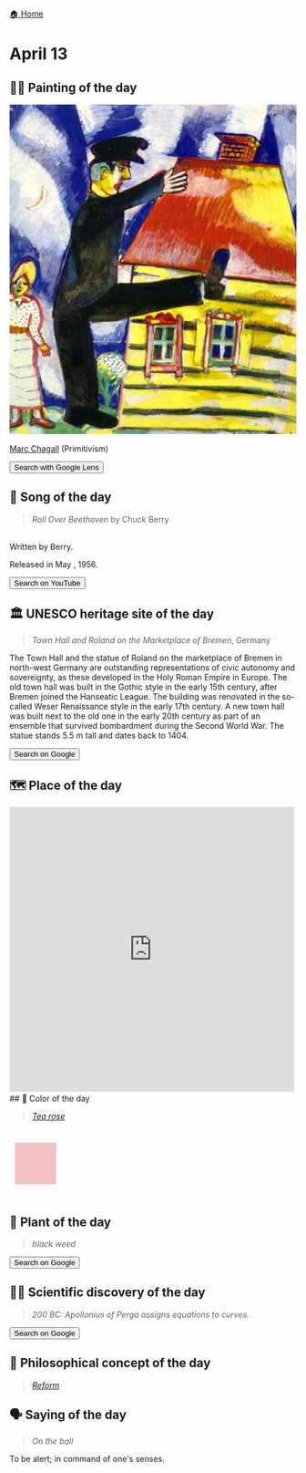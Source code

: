 
[🏠 Home](../../index.md)

# April 13

## 🧑‍🎨 Painting of the day

<img width="600" src="../img/Marc_Chagall_8.jpg">

[Marc Chagall](http://en.wikipedia.org/wiki/Marc_Chagall) (Primitivism)

<button class="btn btn-success"
onclick=" window.open('https://lens.google.com/uploadbyurl?url=https://iretes.github.io/one-a-day/data/img/Marc_Chagall_8.jpg','_blank')">
Search with Google Lens
</button>

## 🎼 Song of the day

> *Roll Over Beethoven*
by Chuck Berry

<br />Written by Berry.

Released in May , 1956.

<button class="btn btn-success"
onclick=" window.open('http://www.youtube.com/search?q=Roll Over Beethoven by Chuck Berry','_blank')">
Search on YouTube
</button>

## 🏛️ UNESCO heritage site of the day

> *Town Hall and Roland on the Marketplace of Bremen*, Germany

<p>The Town Hall and the statue of Roland on the marketplace of Bremen in north-west Germany are outstanding representations of civic autonomy and sovereignty, as these developed in the Holy Roman Empire in Europe. The old town hall was built in the Gothic style in the early 15th century, after Bremen joined the Hanseatic League. The building was renovated in the so-called Weser Renaissance style in the early 17th century. A new town hall was built next to the old one in the early 20th century as part of an ensemble that survived bombardment during the Second World War. The statue stands 5.5 m tall and dates back to 1404.</p>

<button class="btn btn-success"
onclick=" window.open('http://www.google.com/search?q=Town Hall and Roland on the Marketplace of Bremen','_blank')">
Search on Google
</button>

## 🗺️ Place of the day

<iframe
src="https://www.mapcrunch.com"
name="mapcrunch"
width="500"
height="500"
allowTransparency="true"
scrolling="no"
frameborder="0"
>
</iframe>
## 🎨 Color of the day

> *[Tea rose](https://en.wikipedia.org/wiki/Shades_of_red#Tea_rose)*

<div style="color:#F4C2C2; font-size: 100px;">&#9632;</div>

## 🌿 Plant of the day

> *black weed*

<button class="btn btn-success"
onclick=" window.open('http://www.google.com/search?q=black weed','_blank')">
Search on Google
</button>

## 🧑‍🔬 Scientific discovery of the day

> *200 BC: Apollonius of Perga assigns equations to curves.*

<button class="btn btn-success"
onclick=" window.open('http://www.google.com/search?q=200 BC: Apollonius of Perga assigns equations to curves.','_blank')">
Search on Google
</button>

## 💭 Philosophical concept of the day

> *[Reform](https://en.wikipedia.org/wiki/Reform)*

## 🗣️ Saying of the day

> *On the ball*

To be alert; in command of one's senses. 
